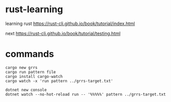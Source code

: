 # rust-learning

learning rust https://rust-cli.github.io/book/tutorial/index.html

next https://rust-cli.github.io/book/tutorial/testing.html


# commands
```
cargo new grrs
cargo run pattern file
cargo install cargo-watch 
cargo watch -x 'run pattern ../grrs-target.txt'
```

```
dotnet new console
dotnet watch --no-hot-reload run -- '%%%%%' pattern ../grrs-target.txt
```